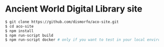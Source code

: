 Ancient World Digital Library site
========

```bash
$ git clone https://github.com/dismorfo/aco-site.git
$ cd aco-site
$ npm install
$ npm run-script build
$ npm run-script docker # only if you want to test in your local environment
```
